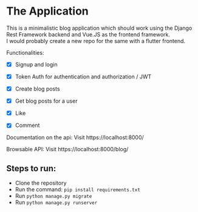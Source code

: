# The Application

This is a minimalistic blog application which should work using the Django
Rest Framework backend and Vue.JS as the frontend 
framework.<br /> 
I would probably create a new repo for the 
same with a flutter frontend.

Functionalities: 
- [x] Signup and login
- [x] Token Auth  for authentication and authorization / JWT
- [x] Create blog posts
- [x] Get blog posts for a user
- [x] Like 
- [x] Comment


Documentation on the api:
Visit https://localhost:8000/

Browsable API:
Visit https://localhost:8000/blog/

## Steps to run:
- Clone the repository 
- Run the command: `pip install requirements.txt`
- Run `python manage.py migrate`
- Run `python manage.py runserver`

